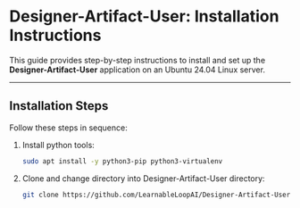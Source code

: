 # Designer-Artifact-User: Installation Instructions

This guide provides step-by-step instructions to install and set up the **Designer-Artifact-User** application on an Ubuntu 24.04 Linux server.

---

## Installation Steps

Follow these steps in sequence:

1. Install python tools:
   ```bash
   sudo apt install -y python3-pip python3-virtualenv
2. Clone and change directory into Designer-Artifact-User directory:
   ```bash
   git clone https://github.com/LearnableLoopAI/Designer-Artifact-User
